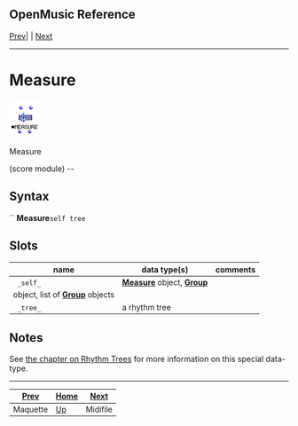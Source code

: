OpenMusic Reference  
---  
[Prev](maquetteclass)| | [Next](midifile)  
  
* * *

# Measure

![](figures/classes/measure.png)

  
  
Measure  
  
(score module) \--  

## Syntax

`` **Measure**` self tree `

## Slots

name| data type(s)| comments  
---|---|---  
` _self_`| [ **Measure**](measure) object, [**Group**](groupclass)
object, list of [**Group**](glossary#GROUP) objects|  
` _tree_`|  a rhythm tree|  
  
## Notes

See [the chapter on Rhythm Trees](concepts.rhythm-trees) for more
information on this special data-type.

* * *

[Prev](maquetteclass)| [Home](index)| [Next](midifile)  
---|---|---  
Maquette| [Up](classref.main)| Midifile


